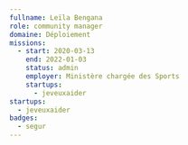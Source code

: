 ```yaml
---
fullname: Leïla Bengana
role: community manager
domaine: Déploiement
missions:
  - start: 2020-03-13
    end: 2022-01-03
    status: admin
    employer: Ministère chargée des Sports
    startups:
      - jeveuxaider
startups:
  - jeveuxaider
badges:
  - segur
---
```

